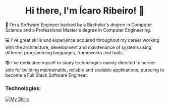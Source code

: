<h1 align='center'>
  Hi there, I'm Ícaro Ribeiro! 👋
</h1>

👨 I'm a Software Engineer backed by a Bachelor's degree in Computer Science and a Professional Master's degree in Computer Engineering.

💻 I’ve great skills and experience acquired throughout my career working with the architecture, development and maintenance of systems using different programming languages, frameworks and tools.

📚 I've dedicated myself to study technologies mainly directed to server-side for building maintainable, reliable and scalable applications, pursuing to become a Full Stack Software Engineer.

### Technologies:

[![My Skills](https://skillicons.dev/icons?i=py,nodejs,ts,graphql,aws,postgres,redis,docker,terraform,githubactions,git)](https://skillicons.dev)

<!--
**icaroribeiro/icaroribeiro** is a ✨ _special_ ✨ repository because its `README.md` (this file) appears on your GitHub profile.

Here are some ideas to get you started:

- 🔭 I’m currently working on ...
- 🌱 I’m currently learning ...
- 👯 I’m looking to collaborate on ...
- 🤔 I’m looking for help with ...
- 💬 Ask me about ...
- 📫 How to reach me: ...
- 😄 Pronouns: ...
-->
